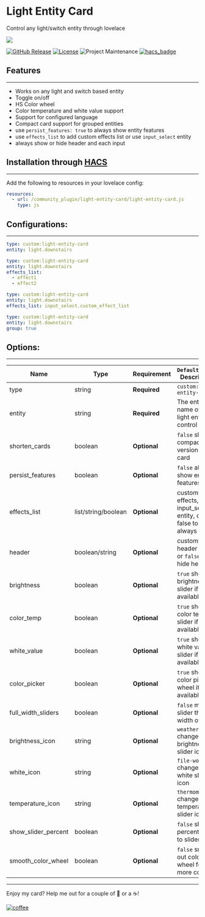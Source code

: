 # Light Entity Card
Control any light/switch entity through lovelace

<img src='https://raw.githubusercontent.com/ljmerza/light-entity-card/master/card.png' />

[![GitHub Release][releases-shield]][releases]
[![License][license-shield]](LICENSE.md)
![Project Maintenance][maintenance-shield]
[![hacs_badge](https://img.shields.io/badge/HACS-Default-orange.svg?style=for-the-badge)](https://github.com/custom-components/hacs)

## Features
---
* Works on any light and switch based entity
* Toggle on/off
* HS Color wheel
* Color temperature and white value support
* Support for configured language
* Compact card support for grouped entities
* use `persist_features: true` to always show entity features
* use `effects_list` to add custom effects list or use `input_select` entity
* always show or hide header and each input 

## Installation through [HACS](https://github.com/custom-components/hacs)
---
Add the following to resources in your lovelace config:

```yaml
resources:
  - url: /community_plugin/light-entity-card/light-entity-card.js
    type: js
```

## Configurations:
---
```yaml
type: custom:light-entity-card
entity: light.downstairs
```

```yaml
type: custom:light-entity-card
entity: light.downstairs
effects_list:
  - effect1
  - effect2
```

```yaml
type: custom:light-entity-card
entity: light.downstairs
effects_list: input_select.custom_effect_list
```

```yaml
type: custom:light-entity-card
entity: light.downstairs
group: true
```

## Options:
---
| Name                | Type                | Requirement  | `Default value` Description                                                 |
| ------------------- | ------------------- | ------------ | --------------------------------------------------------------------------- |
| type                | string              | **Required** | `custom:light-entity-card`                                                  |
| entity              | string              | **Required** | The entity name of the light entity to control                              |
| shorten_cards       | boolean             | **Optional** | `false` show a compact version of the card                                  |
| persist_features    | boolean             | **Optional** | `false` always show entity features                                         |
| effects_list        | list/string/boolean | **Optional** | custom list of effects, an input_select entity, or set false to always hide |
| header              | boolean/string      | **Optional** | custom header name or `false` to hide header                                |
| brightness          | boolean             | **Optional** | `true` show brightness slider if available                                  |
| color_temp          | boolean             | **Optional** | `true` show color temp slider if available                                  |
| white_value         | boolean             | **Optional** | `true` show white value slider if available                                 |
| color_picker        | boolean             | **Optional** | `true` show color picker wheel if available                                 |
| full_width_sliders  | boolean             | **Optional** | `false` makes slider the full width of card                                 |
| brightness_icon     | string              | **Optional** | `weather-sunny` change the brightness slider icon                           |
| white_icon          | string              | **Optional** | `file-word-box` change the white slider icon                                |
| temperature_icon    | string              | **Optional** | `thermometer` change the temperature slider icon                            |
| show_slider_percent | boolean             | **Optional** | `false` show percent next to sliders                                        |
| smooth_color_wheel  | boolean             | **Optional** | `false` smooth out color wheel for more colors                              |

---

Enjoy my card? Help me out for a couple of :beers: or a :coffee:!

[![coffee](https://www.buymeacoffee.com/assets/img/custom_images/black_img.png)](https://www.buymeacoffee.com/JMISm06AD)


[commits-shield]: https://img.shields.io/github/commit-activity/y/ljmerza/light-entity-card.svg?style=for-the-badge
[commits]: https://github.com/ljmerza/light-entity-card/commits/master
[license-shield]: https://img.shields.io/github/license/ljmerza/light-entity-card.svg?style=for-the-badge
[maintenance-shield]: https://img.shields.io/badge/maintainer-Leonardo%20Merza%20%40ljmerza-blue.svg?style=for-the-badge
[releases-shield]: https://img.shields.io/github/release/ljmerza/light-entity-card.svg?style=for-the-badge
[releases]: https://github.com/ljmerza/light-entity-card/releases
